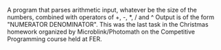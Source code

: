 A program that parses arithmetic input, whatever be the size of the numbers, combined with operators of +, -, *, / and ^
Output is of the form "NUMERATOR DENOMINATOR".
This was the last task in the Christmas homework organized by Microblink/Photomath on the Competitive Programming course held at FER.
